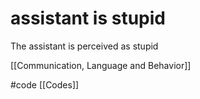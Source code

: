 # assistant is stupid
The assistant is perceived as stupid

[[Communication, Language and Behavior]]

#code [[Codes]]